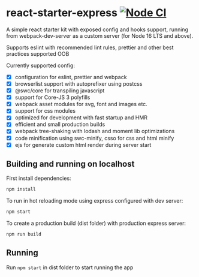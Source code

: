 # react-starter-express [![Node CI](https://github.com/amazingrv/react-starter-express/actions/workflows/nodejs.yml/badge.svg?branch=main)](https://github.com/amazingrv/react-starter-express/actions/workflows/nodejs.yml)

A simple react starter kit with exposed config and hooks support, running from webpack-dev-server as a custom server (for Node 16 LTS and above).

Supports eslint with recommended lint rules, prettier and other best practices supported OOB

Currently supported config:

- [x] configuration for eslint, prettier and webpack
- [x] browserlist support with autoprefixer using postcss
- [x] @swc/core for transpiling javascript
- [x] support for Core-JS 3 polyfills
- [x] webpack asset modules for svg, font and images etc.
- [x] support for css modules
- [x] optimized for development with fast startup and HMR
- [x] efficient and small production builds
- [x] webpack tree-shaking with lodash and moment lib optimizations
- [x] code minification using swc-minify, csso for css and html minify
- [x] ejs for generate custom html render during server start 

## Building and running on localhost

First install dependencies:

```sh
npm install
```

To run in hot reloading mode using express configured with dev server:

```sh
npm start
```

To create a production build (dist folder) with production express server:

```sh
npm run build
```

## Running

Run `npm start` in dist folder to start running the app
